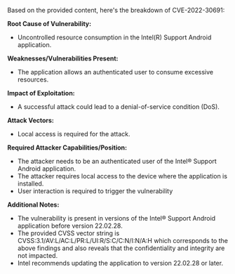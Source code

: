 Based on the provided content, here's the breakdown of CVE-2022-30691:

**Root Cause of Vulnerability:**
- Uncontrolled resource consumption in the Intel(R) Support Android application.

**Weaknesses/Vulnerabilities Present:**
- The application allows an authenticated user to consume excessive resources.

**Impact of Exploitation:**
-  A successful attack could lead to a denial-of-service condition (DoS).

**Attack Vectors:**
- Local access is required for the attack.

**Required Attacker Capabilities/Position:**
- The attacker needs to be an authenticated user of the Intel® Support Android application.
- The attacker requires local access to the device where the application is installed.
- User interaction is required to trigger the vulnerability

**Additional Notes:**
- The vulnerability is present in versions of the Intel® Support Android application before version 22.02.28.
- The provided CVSS vector string is CVSS:3.1/AV:L/AC:L/PR:L/UI:R/S:C/C:N/I:N/A:H which corresponds to the above findings and also reveals that the confidentiality and integrity are not impacted.
- Intel recommends updating the application to version 22.02.28 or later.
